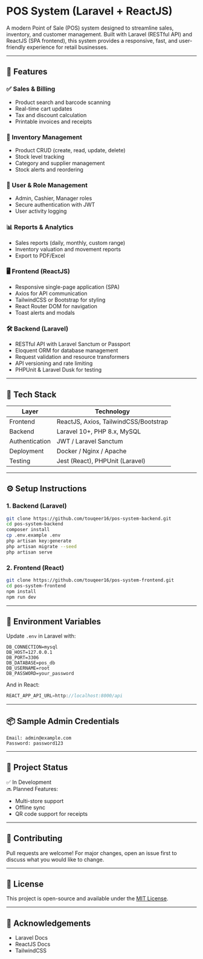 # POS System (Laravel + ReactJS)

A modern Point of Sale (POS) system designed to streamline sales, inventory, and customer management. Built with Laravel (RESTful API) and ReactJS (SPA frontend), this system provides a responsive, fast, and user-friendly experience for retail businesses.

---

## 🚀 Features

### ✅ Sales & Billing
- Product search and barcode scanning
- Real-time cart updates
- Tax and discount calculation
- Printable invoices and receipts

### 🛒 Inventory Management
- Product CRUD (create, read, update, delete)
- Stock level tracking
- Category and supplier management
- Stock alerts and reordering

### 👥 User & Role Management
- Admin, Cashier, Manager roles
- Secure authentication with JWT
- User activity logging

### 📊 Reports & Analytics
- Sales reports (daily, monthly, custom range)
- Inventory valuation and movement reports
- Export to PDF/Excel

### 🖥️ Frontend (ReactJS)
- Responsive single-page application (SPA)
- Axios for API communication
- TailwindCSS or Bootstrap for styling
- React Router DOM for navigation
- Toast alerts and modals

### 🛠 Backend (Laravel)
- RESTful API with Laravel Sanctum or Passport
- Eloquent ORM for database management
- Request validation and resource transformers
- API versioning and rate limiting
- PHPUnit & Laravel Dusk for testing

---

## 🧰 Tech Stack

| Layer        | Technology             |
|--------------|------------------------|
| Frontend     | ReactJS, Axios, TailwindCSS/Bootstrap |
| Backend      | Laravel 10+, PHP 8.x, MySQL |
| Authentication | JWT / Laravel Sanctum |
| Deployment   | Docker / Nginx / Apache |
| Testing      | Jest (React), PHPUnit (Laravel) |

---

## ⚙️ Setup Instructions

### 1. Backend (Laravel)
```bash
git clone https://github.com/touqeer16/pos-system-backend.git
cd pos-system-backend
composer install
cp .env.example .env
php artisan key:generate
php artisan migrate --seed
php artisan serve
```

### 2. Frontend (React)
```bash
git clone https://github.com/touqeer16/pos-system-frontend.git
cd pos-system-frontend
npm install
npm run dev
```

---

## 🔐 Environment Variables

Update `.env` in Laravel with:
```
DB_CONNECTION=mysql
DB_HOST=127.0.0.1
DB_PORT=3306
DB_DATABASE=pos_db
DB_USERNAME=root
DB_PASSWORD=your_password
```

And in React:
```js
REACT_APP_API_URL=http://localhost:8000/api
```

---

## 📦 Sample Admin Credentials

```text
Email: admin@example.com
Password: password123
```

---

## 📌 Project Status

✅ In Development  
🔜 Planned Features:
- Multi-store support  
- Offline sync  
- QR code support for receipts

---

## 🤝 Contributing

Pull requests are welcome! For major changes, open an issue first to discuss what you would like to change.

---

## 📄 License

This project is open-source and available under the [MIT License](LICENSE).

---

## 🙌 Acknowledgements

- Laravel Docs
- ReactJS Docs
- TailwindCSS
